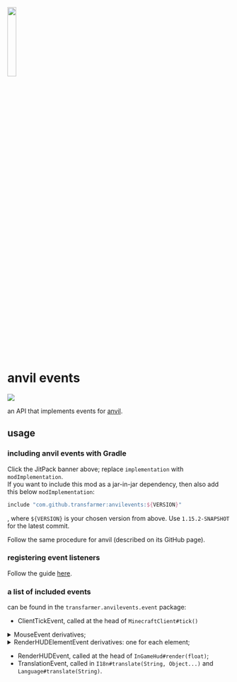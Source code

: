 <img src="https://raw.githubusercontent.com/transfarmer/anvilevents/1.15.2/src/main/resources/assets/anvilevents/logo.png" width="20%"></img>

# anvil events
[![](https://jitpack.io/v/transfarmer/anvilevents.svg)](https://jitpack.io/#transfarmer/anvilevents)

an API that implements events for [anvil](https://github.com/transfarmer/anvil).

## usage
### including anvil events with Gradle
Click the JitPack banner above; replace `implementation` with `modImplementation`.<br>
If you want to include this mod as a jar-in-jar dependency, then also add this below `modImplementation`:
```groovy
include "com.github.transfarmer:anvilevents:${VERSION}"
```
, where `${VERSION}` is your chosen version from above. Use `1.15.2-SNAPSHOT` for the latest commit.

Follow the same procedure for anvil (described on its GitHub page).

### registering event listeners
Follow the guide [here](https://github.com/transfarmer/anvil#listening-to-events).

### a list of included events
can be found in the `transfarmer.anvilevents.event` package:
- ClientTickEvent, called at the head of `MinecraftClient#tick()`
<details>
<summary>
MouseEvent derivatives;
</summary>

- CursorPosEvent, called before `Mouse#onCursorPos(long, double, double)` on change in mouse position;
- MouseButtonEvent, called before `Mouse#onMouseButton(long, int, int, int)` on mouse click;
- MouseScrollEvent, called before `Mouse#onMouseScroll(long, double, double)` on mouse scroll; and
</details>
<details>
<summary>
RenderHUDElementEvent derivatives: one for each element;
</summary>
<ul>
<li>RenderCrosshairEvent, called at the head of <code>InGameHud#renderCrosshair</code>;</li>
<li>RenderExperienceBarEvent, called at the head of <code>InGameHud#renderExperienceBar</code>;</li>
<li>RenderHeldTooltipEvent, called at the head of <code>InGameHud#renderHeldItemTooltip</code>;</li>
<li>RenderHotbarEvent, called at the head of <code>InGameHud#renderHotbar</code>;</li>
<li>RenderHotbarItemEvent, called at the head of <code>InGameHud#renderHotbarItem</code>;</li>
<li>RenderJumpBarEvent, called at the head of <code>InGameHud#renderMountJumpBar</code>;</li>
<li>RenderMountHealthEvent, called at the head of <code>InGameHud#renderMountHealth</code>;</li>
<li>RenderPortalOverlayEvent, called at the head of <code>InGameHud#renderPortalOverlay</code>;</li>
<li>RenderPumpkinOverlayEvent, called at the head of <code>InGameHud#renderPumpkinOverlay</code>;</li>
<li>RenderScoreboardSidebarEvent, called at the head of <code>InGameHud#renderScoreboardSidebar</code>;</li>
<li>RenderStatusBarsEvent, called at the head of <code>InGameHud#renderStatusBars</code>;</li>
<li>RenderStatusEffectsEvent, called at the head of <code>InGameHud#renderStatusEffectOverlay</code>;</li>
<li>RenderTextBackgroundEvent, called at the head of <code>InGameHud#drawTextBackground(TextRenderer, int, int)</code>; and</li>
<li>RenderVignetteEvent, called at the head of <code>InGameHud#renderVignetteOverlay</code>.</li>
</ul>
</details>

- RenderHUDEvent, called at the head of `InGameHud#render(float)`;
- TranslationEvent, called in `I18n#translate(String, Object...)` and `Language#translate(String)`.
